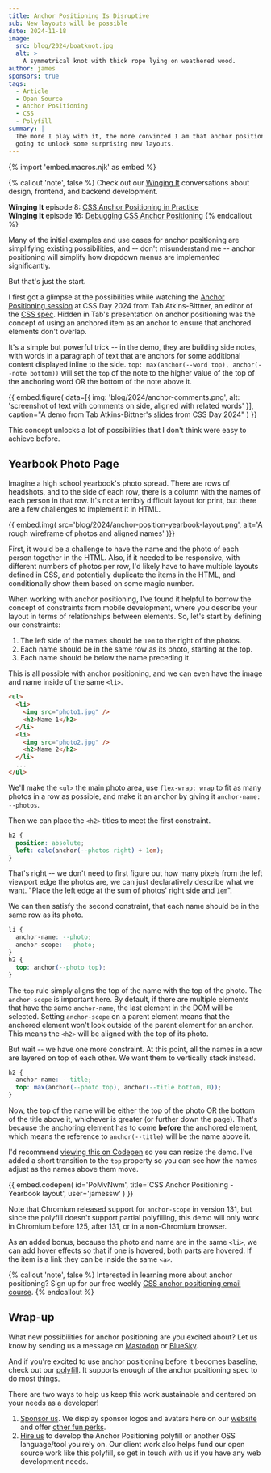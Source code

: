 ```yaml
---
title: Anchor Positioning Is Disruptive
sub: New layouts will be possible
date: 2024-11-18
image:
  src: blog/2024/boatknot.jpg
  alt: >
    A symmetrical knot with thick rope lying on weathered wood.
author: james
sponsors: true
tags:
  - Article
  - Open Source
  - Anchor Positioning
  - CSS
  - Polyfill
summary: |
  The more I play with it, the more convinced I am that anchor positioning is
  going to unlock some surprising new layouts.
---
```


{% import 'embed.macros.njk' as embed %}

{% callout 'note', false %}
Check out our [Winging It](/wingingit/)
conversations about design, frontend,
and backend development.

**Winging It** episode 8: [CSS Anchor Positioning in Practice](/2024/05/30/winging-it-08/) \
**Winging It** episode 16: [Debugging CSS Anchor Positioning](/2025/02/20/winging-it-16/)
{% endcallout %}

Many of the initial examples and use cases for anchor positioning are
simplifying existing possibilities, and -- don't misunderstand me -- anchor
positioning will simplify how dropdown menus are implemented significantly.

But that's just the start.

I first got a glimpse at the possibilities while watching the [Anchor
Positioning session](https://www.youtube.com/watch?v=p18LhnYNkDQ) at CSS Day
2024 from Tab Atkins-Bittner, an editor of the [CSS
spec](https://drafts.csswg.org/css-anchor-position-1/). Hidden in Tab's
presentation on anchor positioning was the concept of using an
anchored item as an anchor to ensure that anchored elements don't overlap.

It's a simple but powerful trick -- in the demo, they are building side notes,
with words in a paragraph of text that are anchors for some additional content
displayed inline to the side. `top: max(anchor(--word top), anchor(--note
bottom))` will set the `top` of the note to the higher value of the top of the
anchoring word OR the bottom of the note above it.

{{ embed.figure(
  data=[{
    img: 'blog/2024/anchor-comments.png',
    alt: 'screenshot of text with comments on side, aligned with related words'
  }],
  caption="A demo from Tab Atkins-Bittner's [slides](https://tabatkins.com/talks/2024-06-07/) from CSS Day 2024"
) }}

This concept unlocks a lot of possibilities that I don't think were easy to
achieve before.

## Yearbook Photo Page
Imagine a high school yearbook's photo spread. There are rows of headshots, and
to the side of each row, there is a column with the names of each person in that
row. It's not a terribly difficult layout for print, but there are a few
challenges to implement it in HTML.

{{ embed.img(
  src='blog/2024/anchor-position-yearbook-layout.png',
  alt='A rough wireframe of photos and aligned names'
)}}

First, it would be a challenge to have the name and the photo of each person
together in the HTML. Also, if it needed to be responsive, with different
numbers of photos per row, I'd likely have to have multiple layouts defined in
CSS, and potentially duplicate the items in the HTML, and conditionally show
them based on some magic number.

When working with anchor positioning, I've found it helpful to borrow the
concept of constraints from mobile development, where you describe your layout
in terms of relationships between elements. So, let's start by defining our
constraints:

1. The left side of the names should be `1em` to the right of the photos.
2. Each name should be in the same row as its photo, starting at the top.
3. Each name should be below the name preceding it.

This is all possible with anchor positioning, and we can even have the image and
name inside of the same `<li>`.

```html
<ul>
  <li>
    <img src="photo1.jpg" />
    <h2>Name 1</h2>
  </li>
  <li>
    <img src="photo2.jpg" />
    <h2>Name 2</h2>
  </li>
  ...
</ul>
```

We'll make the `<ul>` the main photo area, use `flex-wrap: wrap` to fit as many
photos in a row as possible, and make it an anchor by giving it `anchor-name:
--photos`.

Then we can place the `<h2>` titles to meet the first constraint.

```css
h2 {
  position: absolute;
  left: calc(anchor(--photos right) + 1em);
}
```

That's right -- we don't need to first figure out how many pixels from the left
viewport edge the photos are, we can just declaratively describe what we want.
"Place the left edge at the sum of photos' right side and `1em`".

We can then satisfy the second constraint, that each name should be in the same
row as its photo.

```css
li {
  anchor-name: --photo;
  anchor-scope: --photo;
}
h2 {
  top: anchor(--photo top);
}
```

The `top` rule simply aligns the top of the name with the top of the photo. The
`anchor-scope` is important here. By default, if there are multiple elements
that have the same `anchor-name`, the last element in the DOM will be selected.
Setting `anchor-scope` on a parent element means that the anchored element won't
look outside of the parent element for an anchor. This means the `<h2>` will be
aligned with the top of its photo.

But wait -- we have one more constraint. At this point, all the names in a row are
layered on top of each other. We want them to vertically stack instead.

```css
h2 {
  anchor-name: --title;
  top: max(anchor(--photo top), anchor(--title bottom, 0));
}
```

Now, the top of the name will be either the top of the photo OR the bottom of
the title above it, whichever is greater (or further down the page). That's
because the anchoring element has to come **before** the anchored element, which
means the reference to `anchor(--title)` will be the name above it.

I'd recommend [viewing this on Codepen](https://codepen.io/jamessw/pen/PoMvNwm)
so you can resize the demo. I've added a short transition to the `top` property
so you can see how the names adjust as the names above them move.

{{ embed.codepen(
  id='PoMvNwm',
  title='CSS Anchor Positioning - Yearbook layout',
  user='jamessw'
) }}

Note that Chromium released support for `anchor-scope` in version 131, but since
the polyfill doesn't support partial polyfilling, this demo will only work in
Chromium before 125, after 131, or in a non-Chromium browser.

As an added bonus, because the photo and name are in the same `<li>`, we can add
hover effects so that if one is hovered, both parts are hovered. If the item is
a link they can be inside the same `<a>`.

{% callout 'note', false %}
Interested in learning more about anchor positioning?
Sign up for our free weekly
[CSS anchor positioning email course](/learn/courses/anchor-positioning).
{% endcallout %}

## Wrap-up

What new possibilities for anchor positioning are you excited about? Let us know
by sending us a message on [Mastodon](https://front-end.social/@oddbird) or
[BlueSky](https://bsky.app/profile/oddbird.dev).

And if you're excited to use anchor positioning before it becomes baseline,
check out our [polyfill](https://github.com/oddbird/css-anchor-positioning). It
supports enough of the anchor positioning spec to do most things.

There are two ways to help us keep this work sustainable and centered on your
needs as a developer!

1. [Sponsor us](https://opencollective.com/oddbird-open-source). We display
   sponsor logos and avatars here on our [website](#open-source-sponsors) and
   offer [other fun perks](https://github.com/sponsors/oddbird).
2. [Hire us](/contact/) to develop the Anchor Positioning polyfill or another
   OSS language/tool you rely on. Our client work also helps fund our open
   source work like this polyfill, so get in touch with us if you have any web
   development needs.
